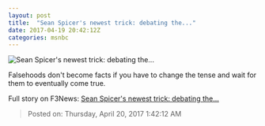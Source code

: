 ```yaml
---
layout: post
title:  "Sean Spicer's newest trick: debating the..."
date: 2017-04-19 20:42:12Z
categories: msnbc
---
```


![Sean Spicer's newest trick: debating the...](http://www.msnbc.com/sites/msnbc/files/styles/ratio--1_91-1--1200x630/public/spicer_presser.jpg?itok=jktTX9C5)

Falsehoods don't become facts if you have to change the tense and wait for them to eventually come true.


Full story on F3News: [Sean Spicer's newest trick: debating the...](http://www.f3nws.com/n/xEpnZD)

> Posted on: Thursday, April 20, 2017 1:42:12 AM
